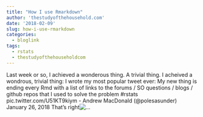 ```yaml
---
title: "How I use Rmarkdown"
author: 'thestudyofthehousehold.com'
date: '2018-02-09'
slug: how-i-use-rmarkdown
categories:
  - bloglink
tags:
  - rstats
  - thestudyofthehouseholdcom
---
```


Last week or so, I achieved a wonderous thing. A trivial thing. I acheived a wondrous, trivial thing: I wrote my most popular tweet ever: My new thing is ending every Rmd with a list of links to the forums / SO questions / blogs / github repos that I used to solve the problem #rstats pic.twitter.com/U51KT9kiym - Andrew MacDonald (@polesasunder) January 26, 2018 That’s right![... <i class="fas fa-external-link-alt"></i>](http://thestudyofthehousehold.com/2018/02/09/2018-02-09-how-i-use-rmarkdown/)

